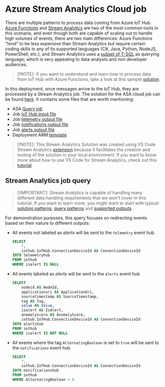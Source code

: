 # Azure Stream Analytics Cloud job

There are multiple patterns to process data coming from Azure IoT Hub. [Azure Functions](https://docs.microsoft.com/en-us/azure/azure-functions/functions-overview) and [Stream Analytics](https://docs.microsoft.com/en-us/azure/stream-analytics/stream-analytics-introduction) are two of the most common tools in this scenario, and even though both are capable of scaling out to handle high volumes of events, there are two main differences: Azure Functions "tend" to be less expensive than Stream Analytics but require certain coding skills in any of its supported languages (C#, Java, Python, NodeJS, PowerShell, etc.), and Stream Analytics uses a [subset of T-SQL](https://docs.microsoft.com/en-us/stream-analytics-query/stream-analytics-query-language-reference) as querying language; which is very appealing to data analysts and non developer audiences.



> [!NOTE]: If you want to understand and learn how to process data from IoT Hub with Azure Functions, take a look at this sample [solution](https://docs.microsoft.com/en-us/samples/azure-samples/functions-js-iot-hub-processing/processing-data-from-iot-hub-with-azure-functions/).



In this deployment, once messages arrive to the IoT Hub, they are processed by a Stream Analytics job. The solution for the ASA cloud job can be found [here](../StreamAnalytics/CloudASA/). It contains some files that are worth mentioning:

- ASA [Query job](../StreamAnalytics/CloudASA/CloudASA.asaql)
- Job [IoT Hub input file](../StreamAnalytics/CloudASA/Inputs/iothub.json)
- Job [telemetry output file](../StreamAnalytics/CloudASA/Outputs/telemetryhub.json)
- Job [notifications output file](../StreamAnalytics/CloudASA/Outputs/notificationshub.json)
- Job [alerts output file](../StreamAnalytics/CloudASA/Outputs/alertshub.json)
- Deployment ARM [template](../StreamAnalytics/CloudASA/Deploy/CloudASA.JobTemplate.json)



> [!NOTE]: This Stream Analytics Solution was created using VS Code Stream Analytics [extension](https://marketplace.visualstudio.com/items?itemName=ms-bigdatatools.vscode-asa) because it facilitates the creation and testing of the solution in your local environment. If you want to know more about how to use VS Code for Stream Analytics, check out this [tutorial](https://docs.microsoft.com/en-us/azure/stream-analytics/quick-create-visual-studio-code).



## Stream Analytics job query

> [!IMPORTANT]: Stream Analytics is capable of handling many different data handling requirements that we won't cover in this tutorial. If you want to learn more, you might want to start with typical [solution patterns](https://docs.microsoft.com/en-us/azure/stream-analytics/stream-analytics-solution-patterns), [query patterns](https://docs.microsoft.com/en-us/azure/stream-analytics/stream-analytics-stream-analytics-query-patterns) and [supported outputs](https://docs.microsoft.com/en-us/azure/stream-analytics/stream-analytics-define-outputs).



For demonstration purposes, this query focuses on redirecting events based on their nature to different outputs:

- All events not labeled as *alerts* will be sent to the `telemetry` event hub

  ```sql
  SELECT
      *,
      iothub.IoTHub.ConnectionDeviceId AS ConnectionDeviceId
  INTO telemetryhub
  FROM iothub
  WHERE isalert IS NULL
  ```

  

- All events labeled as *alerts* will be sent to the `alerts` event hub

  ```sql
  SELECT
      nodeid AS NodeId,
      applicationuri AS ApplicationUri,
      sourcetimestamp AS SourceTimestamp,
      tag AS Tag,
      value AS Value,
      isalert AS IsAlert,
      anomalyscore AS AnomalyScore,
      iothub.IoTHub.ConnectionDeviceId AS ConnectionDeviceId
  INTO alertshub
  FROM iothub
  WHERE isalert IS NOT NULL
  ```

  

- All events where the tag `AlternatingBoolean` is set to `true` will be sent to the `notifications` event hub

  ```sql
  SELECT
      *,
      iothub.IoTHub.ConnectionDeviceId AS ConnectionDeviceId
  INTO notificationshub
  FROM iothub
  WHERE AlternatingBoolean > 0
  ```

  

